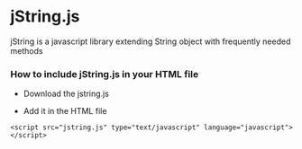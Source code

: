 jString.js
==========

jString is a javascript library extending String object with frequently needed methods


### How to include jString.js in your HTML file

* Download the jstring.js

* Add it in the HTML file

`<script src="jstring.js" type="text/javascript" language="javascript"></script>`
